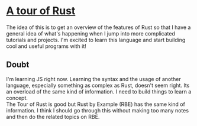 # [A tour of Rust](https://tourofrust.com/)

The idea of this is to get an overview of the features of Rust so that I have a general idea of what's happening when I jump into more complicated tutorials and projects. I'm excited to learn this language and start building cool and useful programs with it!

## Doubt
I'm learning JS right now. Learning the syntax and the usage of another language, especially something as complex as Rust, doesn't seem right. Its an overload of the same kind of information. I need to build things to learn a concept.  
The Tour of Rust is good but Rust by Example (RBE) has the same kind of information. I think I should go through this without making too many notes and then do the related topics on RBE.